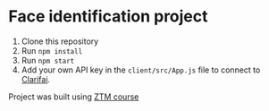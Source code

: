 # Face identification project

1. Clone this repository
2. Run `npm install`
3. Run `npm start`
4. Add your own API key in the `client/src/App.js` file to connect to [Clarifai](https://www.clarifai.com/).

Project was built using [ZTM course](https://zerotomastery.io/)
